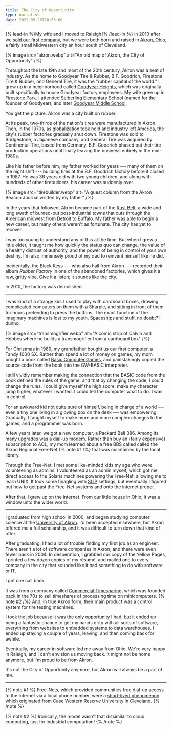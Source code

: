 ```yaml
---
title: The City of Opportunity
type: narrative
date: 2022-05-26T20:53:00
---
```


{% lead-in %}My wife and I moved to Raleigh{% /lead-in %} in 2010 after we [sold our first company](/writing/take-the-money-and-run), but we were both born and raised in [Akron, Ohio](https://en.wikipedia.org/wiki/Akron,_Ohio), a fairly small Midwestern city an hour south of Cleveland.

{% image src="akron.webp" alt="An old map of Akron, the City of Opportunity" /%}

Throughout the late 19th and most of the 20th century, Akron was a seat of industry. As the home to Goodyear Tire & Rubber, B.F. Goodrich, Firestone Tire & Rubber, and General Tire, it was the "rubber capital of the world." I grew up in a neighborhood called [Goodyear Heights](http://en.wikipedia.org/wiki/Neighborhoods_in_Akron,_Ohio#Goodyear_Heights), which was originally built specifically to house Goodyear factory employees. My wife grew up in [Firestone Park](https://en.wikipedia.org/wiki/Neighborhoods_in_Akron,_Ohio#Firestone_Park). I attended [Seiberling Elementary School](https://seiberlingclc.akronschools.com/) (named for the founder of Goodyear), and later [Goodyear Middle School](https://www.flickr.com/photos/pyathia/sets/72157644726552273/).

You get the picture. Akron was a city built on rubber.

At its peak, two-thirds of the nation's tires were manufactured in Akron. Then, in the 1970s, as globalization took hold and industry left America, the city's rubber factories gradually shut down. Firestone was sold to Bridgestone, a Japanese company, and General Tire was acquired by Continental Tire, based from Germany. B.F. Goodrich phased out their tire production operations until finally leaving the business entirely in the mid-1980s.

Like his father before him, my father worked for years --- many of them on the night shift --- building tires at the B.F. Goodrich factory before it closed in 1987. He was 36 years old with two young children, and along with hundreds of other tirebuilders, his career was suddenly over.

{% image src="tirebuilder.webp" alt="A guest column from the Akron Beacon Journal written by my father" /%}

In the years that followed, Akron became part of the [Rust Belt](https://en.wikipedia.org/wiki/Rust_Belt), a wide and long swath of burned-out post-industrial towns that cuts through the American midwest from Detroit to Buffalo. My father was able to begin a new career, but many others weren't as fortunate. The city has yet to recover.

I was too young to understand any of this at the time. But when I grew a little older, it taught me how quickly the status quo can change, the value of a healthy distrust of authority, and the power of being in control of your own destiny. I'm also immensely proud of my dad to reinvent himself like he did.

Incidentally, the Black Keys --- who also hail from Akron --- recorded their album _Rubber Factory_ in one of the abandoned factories, which gives it a raw, gritty vibe. Give it a listen; it sounds like the city.

In 2010, the factory was demolished.

---

I was kind of a strange kid. I used to play with cardboard boxes, drawing complicated computers on them with a Sharpie, and sitting in front of them for hours pretending to press the buttons. The exact function of the imaginary machines is lost to my youth. Spaceships and stuff, no doubt? I dunno.

{% image src="transmogrifier.webp" alt="A comic strip of Calvin and Hobbes where he builds a transmogrifier from a cardboard box" /%}

For Christmas in 1989, my grandfather bought us our first computer, a Tandy 1000 SX. Rather than spend a lot of money on games, my mom bought a book called [Basic Computer Games](http://www.amazon.com/BASIC-Computer-Games-Microcomputer-Edition/dp/0894800523), and painstakingly copied the source code from the book into the GW-BASIC interpreter.

I still vividly remember making the connection that the BASIC code from the book defined the rules of the game, and that by changing the code, I could change the rules. I could give myself the high score, make my character jump higher, whatever I wanted. I could tell the computer what to do. I was in control.

For an awkward kid not quite sure of himself, being in charge of a world --- even a tiny one living in a glowing box on the desk --- was empowering. Gradually, I taught myself to make more and more complex changes to the games, and a programmer was born.

A few years later, we got a new computer, a Packard Bell 386. Among its many upgrades was a dial-up modem. Rather than buy an (fairly expensive) subscription to AOL, my mom learned about a free BBS called called the Akron Regional Free-Net {% note #1 /%} that was maintained by the local library.

Through the Free-Net, I met some like-minded kids my age who were volunteering as admins. I volunteered as an admin myself, which got me direct access to the Solaris machines powering the Free-Net, allowing me to learn UNIX. It took some finagling with [SLIP](https://en.wikipedia.org/wiki/Serial_Line_Internet_Protocol) settings, but eventually I figured out how to get past the Free-Net systems and onto the internet proper.

After that, I grew up on the internet. From our little house in Ohio, it was a window unto the wider world.

---

I graduated from high school in 2000, and began studying computer science at the [University of Akron](https://uakron.edu). I'd been accepted elsewhere, but Akron offered me a full scholarship, and it was difficult to turn down that kind of offer.

After graduating, I had a lot of trouble finding my first job as an engineer. There aren't a lot of software companies in Akron, and there were even fewer back in 2004. In desperation, I grabbed our copy of the Yellow Pages, I printed a few dozen copies of my résumé, and mailed one to every company in the city that sounded like it had something to do with software or IT.

I got one call back.

It was from a company called [Commercial Timesharing](https://comtime.com), which was founded back in the 70s to sell timeshares of processing time on minicomputers. {% note #2 /%} And, in true Akron form, their main product was a control system for tire testing machines.

I took the job because it was the only opportunity I had, but it ended up being a fantastic chance to get my hands dirty with all sorts of software, everything from websites to embedded systems to data warehouses. I ended up staying a couple of years, leaving, and then coming back for awhile.

Eventually, my career in software led me away from Ohio. We're very happy in Raleigh, and I can't envision us moving back. It might not be home anymore, but I'm proud to be from Akron.

It's not the City of Opportunity anymore, but Akron will always be a part of me.

---

{% note #1 %}
Free-Nets, which provided communities free dial-up access to the Internet via a local phone number, were a [short-lived phenomenon](https://www.vice.com/en/article/qvwayd/cleveland-free-net-the-cheap-way-dial-up-users-got-online) which originated from Case Western Reserve University in Cleveland.
{% /note %}

{% note #2 %}
Ironically, the model wasn't that dissimilar to cloud computing, just for industrial computation!
{% /note %}
